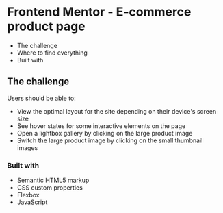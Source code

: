 # Frontend Mentor - E-commerce product page

- The challenge
- Where to find everything
- Built with

## The challenge

Users should be able to:

- View the optimal layout for the site depending on their device's screen size
- See hover states for some interactive elements on the page
- Open a lightbox gallery by clicking on the large product image
- Switch the large product image by clicking on the small thumbnail images

### Built with

- Semantic HTML5 markup
- CSS custom properties
- Flexbox
- JavaScript
